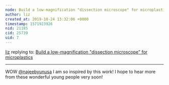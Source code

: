 ```yaml
---
node: Build a low-magnification "dissection microscope" for microplastics
author: liz
created_at: 2019-10-24 13:32:06 +0000
timestamp: 1571923926
nid: 21185
cid: 25739
uid: 7
---
```




[liz](../profile/liz) replying to: [Build a low-magnification "dissection microscope" for microplastics](../notes/warren/10-16-2019/build-a-low-magnification-dissection-microscope-for-microplastics)

----
WOW [@najeebyunusa](/profile/najeebyunusa) I am so inspired by this work! I hope to hear more from these wonderful young people very soon!
